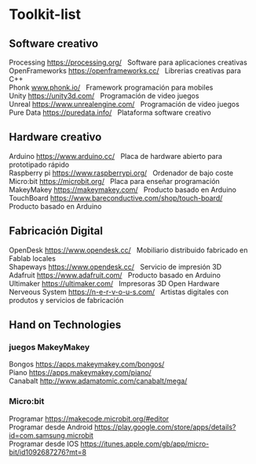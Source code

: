 # Toolkit-list

## Software creativo

Processing https://processing.org/ &nbsp; Software para aplicaciones creativas      <br>
OpenFrameworks https://openframeworks.cc/ &nbsp; Librerias creativas para C++ <br>
Phonk www.phonk.io/ &nbsp; Framework programación para mobiles<br>
Unity https://unity3d.com/  &nbsp; Programación de video juegos<br>
Unreal https://www.unrealengine.com/ &nbsp; Programación de video juegos <br>
Pure Data https://puredata.info/ &nbsp; Plataforma software creativo<br>

## Hardware creativo

Arduino https://www.arduino.cc/ &nbsp; Placa de hardware abierto para prototipado rápido <br>
Raspberry pi https://www.raspberrypi.org/ &nbsp; Ordenador de bajo coste<br>
Micro:bit https://microbit.org/ &nbsp; Placa para enseñar programación<br>
MakeyMakey https://makeymakey.com/ &nbsp; Producto basado en Arduino <br>
TouchBoard  https://www.bareconductive.com/shop/touch-board/ &nbsp; Producto basado en Arduino<br>

## Fabricación Digital

OpenDesk https://www.opendesk.cc/ &nbsp; Mobiliario distribuido fabricado en Fablab locales<br>
Shapeways https://www.opendesk.cc/ &nbsp; Servicio de impresión 3D<br>
Adafruit https://www.adafruit.com/ &nbsp; Producto basado en Arduino<br>
Ultimaker https://ultimaker.com/ &nbsp; Impresoras 3D Open Hardware<br>
Nerveous System https://n-e-r-v-o-u-s.com/ &nbsp; Artistas digitales con produtos y servicios de fabricación<br>

## Hand on Technologies

### juegos MakeyMakey

Bongos https://apps.makeymakey.com/bongos/ &nbsp;  <br>
Piano https://apps.makeymakey.com/piano/ &nbsp;  <br>
Canabalt http://www.adamatomic.com/canabalt/mega/ &nbsp;  <br>

### Micro:bit

Programar https://makecode.microbit.org/#editor &nbsp;  <br>
Programar desde Android https://play.google.com/store/apps/details?id=com.samsung.microbit &nbsp;  <br>
Programar desde IOS https://itunes.apple.com/gb/app/micro-bit/id1092687276?mt=8 &nbsp;  <br>

